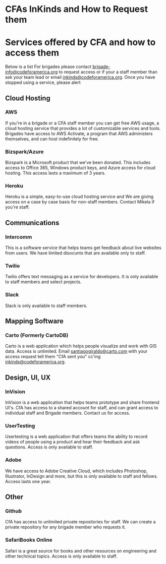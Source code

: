 # CFAs InKinds and How to Request them

# Services offered by CFA and how to access them
Below is a list For brigades please contact brigade-info@codeforamerica.org to request access or if your a staff member than ask your team lead or email inkinds@codeforamerica.org. Once you have stopped using a service, please alert 

## Cloud Hosting

### AWS
If you're in a brigade or a CFA staff member you can get free AWS usage, a cloud hosting service that provides a lot of customizable services and tools. Brigades have access to AWS Activate, a program that AWS administers themselves, and can host indefinitely for free. 

### Bizspark/Azure
Bizspark is a Microsoft product that we've been donated. This includes access to Office 365, Windows product keys, and Azure access for cloud hosting. This access lasts a maximum of 3 years.

### Heroku
Heroku is a simple, easy-to-use cloud hosting service and We are giving access on a case by case basis for non-staff members.  Contact Mikela if you're staff.

## Communications

### Intercomm
This is a software service that helps teams get feedback about live websites from users. We have limited disocunts that are available only to staff.

### Twilio
Twilio offers text messaging as a service for developers. It is only available to staff members and select projects.

### Slack
Slack is only available to staff members. 

## Mapping Software

### Carto (Formerly CartoDB)
Carto is a web application which helps people visualize and work with GIS data. Access is unlimited.
Email santiagogiraldo@carto.com with your access request tell them "CfA sent you" cc'ing inkinds@codeforamerica.org.

## Design, UI, UX

### InVision
InVision is a web application that helps teams prototype and share frontend UI's. CfA has access to a shared account for staff, and can grant access to individual staff and Brigade members. Contact us for access.

### UserTesting
Usertesting is a web application that offers teams the ability to record videos of people using a product and hear their feedback and ask questions.  Access is only available to staff.

### Adobe
We have access to Adobe Creative Cloud, which includes Photoshop, Illustrator, InDesign and more, but this is only available to staff and fellows. Access lasts one year. 

## Other

### Github
CfA has access to unlimited private repositories for staff. We can create a private repository for any brigade member who requests it.

### SafariBooks Online
Safari is a great source for books and other resources on engineering and other technical topics. Access is only available to staff.
